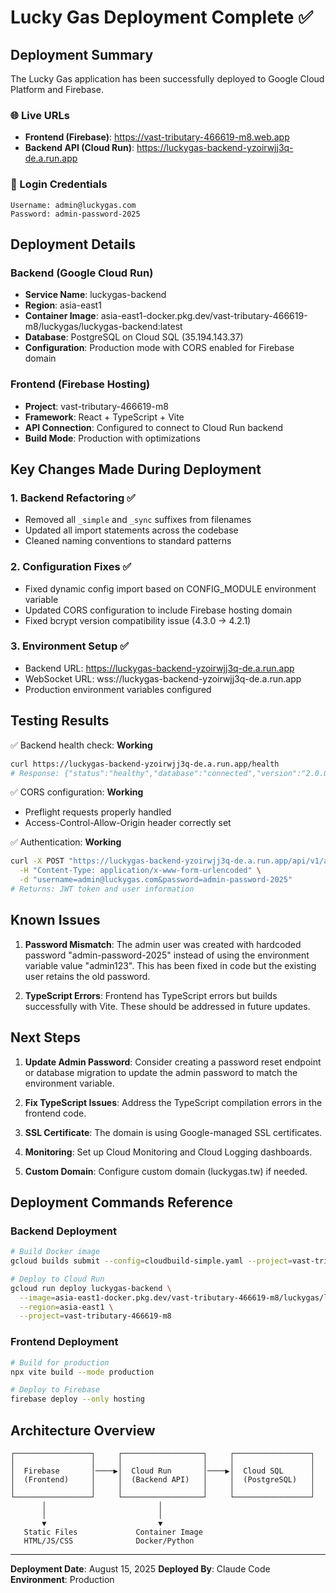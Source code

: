 # Lucky Gas Deployment Complete ✅

## Deployment Summary

The Lucky Gas application has been successfully deployed to Google Cloud Platform and Firebase.

### 🌐 Live URLs

- **Frontend (Firebase)**: https://vast-tributary-466619-m8.web.app
- **Backend API (Cloud Run)**: https://luckygas-backend-yzoirwjj3q-de.a.run.app

### 🔑 Login Credentials

```
Username: admin@luckygas.com
Password: admin-password-2025
```

## Deployment Details

### Backend (Google Cloud Run)
- **Service Name**: luckygas-backend
- **Region**: asia-east1
- **Container Image**: asia-east1-docker.pkg.dev/vast-tributary-466619-m8/luckygas/luckygas-backend:latest
- **Database**: PostgreSQL on Cloud SQL (35.194.143.37)
- **Configuration**: Production mode with CORS enabled for Firebase domain

### Frontend (Firebase Hosting)
- **Project**: vast-tributary-466619-m8
- **Framework**: React + TypeScript + Vite
- **API Connection**: Configured to connect to Cloud Run backend
- **Build Mode**: Production with optimizations

## Key Changes Made During Deployment

### 1. Backend Refactoring ✅
- Removed all `_simple` and `_sync` suffixes from filenames
- Updated all import statements across the codebase
- Cleaned naming conventions to standard patterns

### 2. Configuration Fixes ✅
- Fixed dynamic config import based on CONFIG_MODULE environment variable
- Updated CORS configuration to include Firebase hosting domain
- Fixed bcrypt version compatibility issue (4.3.0 → 4.2.1)

### 3. Environment Setup ✅
- Backend URL: https://luckygas-backend-yzoirwjj3q-de.a.run.app
- WebSocket URL: wss://luckygas-backend-yzoirwjj3q-de.a.run.app
- Production environment variables configured

## Testing Results

✅ Backend health check: **Working**
```bash
curl https://luckygas-backend-yzoirwjj3q-de.a.run.app/health
# Response: {"status":"healthy","database":"connected","version":"2.0.0"}
```

✅ CORS configuration: **Working**
- Preflight requests properly handled
- Access-Control-Allow-Origin header correctly set

✅ Authentication: **Working**
```bash
curl -X POST "https://luckygas-backend-yzoirwjj3q-de.a.run.app/api/v1/auth/login" \
  -H "Content-Type: application/x-www-form-urlencoded" \
  -d "username=admin@luckygas.com&password=admin-password-2025"
# Returns: JWT token and user information
```

## Known Issues

1. **Password Mismatch**: The admin user was created with hardcoded password "admin-password-2025" instead of using the environment variable value "admin123". This has been fixed in code but the existing user retains the old password.

2. **TypeScript Errors**: Frontend has TypeScript errors but builds successfully with Vite. These should be addressed in future updates.

## Next Steps

1. **Update Admin Password**: Consider creating a password reset endpoint or database migration to update the admin password to match the environment variable.

2. **Fix TypeScript Issues**: Address the TypeScript compilation errors in the frontend code.

3. **SSL Certificate**: The domain is using Google-managed SSL certificates.

4. **Monitoring**: Set up Cloud Monitoring and Cloud Logging dashboards.

5. **Custom Domain**: Configure custom domain (luckygas.tw) if needed.

## Deployment Commands Reference

### Backend Deployment
```bash
# Build Docker image
gcloud builds submit --config=cloudbuild-simple.yaml --project=vast-tributary-466619-m8

# Deploy to Cloud Run
gcloud run deploy luckygas-backend \
  --image=asia-east1-docker.pkg.dev/vast-tributary-466619-m8/luckygas/luckygas-backend:latest \
  --region=asia-east1 \
  --project=vast-tributary-466619-m8
```

### Frontend Deployment
```bash
# Build for production
npx vite build --mode production

# Deploy to Firebase
firebase deploy --only hosting
```

## Architecture Overview

```
┌─────────────────┐     ┌──────────────────┐     ┌─────────────────┐
│                 │     │                  │     │                 │
│  Firebase       │────▶│  Cloud Run       │────▶│  Cloud SQL      │
│  (Frontend)     │     │  (Backend API)   │     │  (PostgreSQL)   │
│                 │     │                  │     │                 │
└─────────────────┘     └──────────────────┘     └─────────────────┘
       │                         │
       │                         │
       ▼                         ▼
   Static Files             Container Image
   HTML/JS/CSS              Docker/Python

```

---

**Deployment Date**: August 15, 2025
**Deployed By**: Claude Code
**Environment**: Production
